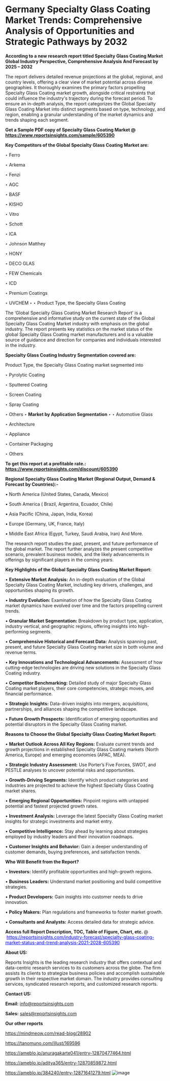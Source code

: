 # Germany Specialty Glass Coating Market Trends: Comprehensive Analysis of Opportunities and Strategic Pathways by 2032

<strong>According to a new research report titled Specialty Glass Coating Market Global Industry Perspective, Comprehensive Analysis And Forecast by 2025 – 2032</strong>

The report delivers detailed revenue projections at the global, regional, and country levels, offering a clear view of market potential across diverse geographies. It thoroughly examines the primary factors propelling Specialty Glass Coating market growth, alongside critical restraints that could influence the industry's trajectory during the forecast period. To ensure an in-depth analysis, the report categorizes the Global Specialty Glass Coating Market into distinct segments based on type, technology, and region, enabling a granular understanding of the market dynamics and trends shaping each segment.

<strong>Get a Sample PDF copy of Specialty Glass Coating Market </strong><strong>@<a href=https://www.reportsinsights.com/sample/605390 style=color:#0000ff;> https://www.reportsinsights.com/sample/605390</a></strong></font>

<strong>Key Competitors of the Global Specialty Glass Coating Market are:</strong>

‣ Ferro

‣ Arkema

‣ Fenzi

‣ AGC

‣ BASF

‣ KISHO

‣ Vitro

‣ Schott

‣ ICA

‣ Johnson Matthey

‣ HONY

‣ DECO GLAS

‣ FEW Chemicals

‣ ICD

‣ Premium Coatings

‣ UVCHEM
‣ 
‣    Product Type, the Specialty Glass Coating

The ‘Global Specialty Glass Coating Market Research Report’ is a comprehensive and informative study on the current state of the Global Specialty Glass Coating Market industry with emphasis on the global industry. The report presents key statistics on the market status of the global Specialty Glass Coating market manufacturers and is a valuable source of guidance and direction for companies and individuals interested in the industry.

<strong>Specialty Glass Coating Industry Segmentation covered are:</strong>

Product Type, the Specialty Glass Coating market segmented into

‣ Pyrolytic Coating

‣ Sputtered Coating

‣ Screen Coating

‣ Spray Coating

‣ Others
‣ 
<strong>Market by Application Segmentation</strong>
‣
‣  Automotive Glass

‣ Architecture

‣ Appliance

‣ Container Packaging

‣ Others

<strong>To get this report at a profitable rate.: <a href=https://www.reportsinsights.com/discount/605390 style=color:#0000ff;>https://www.reportsinsights.com/discount/605390</a></strong></font>

<strong>Regional Specialty Glass Coating Market (Regional Output, Demand &amp; Forecast by Countries):-</strong>

• North America (United States, Canada, Mexico)

• South America ( Brazil, Argentina, Ecuador, Chile)

• Asia Pacific (China, Japan, India, Korea)

• Europe (Germany, UK, France, Italy)

• Middle East Africa (Egypt, Turkey, Saudi Arabia, Iran) And More.

The research report studies the past, present, and future performance of the global market. The report further analyzes the present competitive scenario, prevalent business models, and the likely advancements in offerings by significant players in the coming years.

<strong>Key Highlights of the Global Specialty Glass Coating Market Report:</strong>

• <strong>Extensive Market Analysis:</strong> An in-depth evaluation of the Global Specialty Glass Coating Market, including key drivers, challenges, and opportunities shaping its growth.

• <strong>Industry Evolution:</strong> Examination of how the Specialty Glass Coating market dynamics have evolved over time and the factors propelling current trends.

• <strong>Granular Market Segmentation:</strong> Breakdown by product type, application, industry vertical, and geographic regions, offering insights into high-performing segments.

• <strong>Comprehensive Historical and Forecast Data:</strong> Analysis spanning past, present, and future Specialty Glass Coating market size in both volume and revenue terms.

• <strong>Key Innovations and Technological Advancements:</strong> Assessment of how cutting-edge technologies are driving new solutions in the Specialty Glass Coating industry.

• <strong>Competitor Benchmarking:</strong> Detailed study of major Specialty Glass Coating market players, their core competencies, strategic moves, and financial performance.

• <strong>Strategic Insights:</strong> Data-driven insights into mergers, acquisitions, partnerships, and alliances shaping the competitive landscape.

• <strong>Future Growth Prospects:</strong> Identification of emerging opportunities and potential disruptors in the Specialty Glass Coating market.

<strong>Reasons to Choose the Global Specialty Glass Coating Market Report:</strong>

• <strong>Market Outlook Across All Key Regions:</strong> Evaluate current trends and growth projections in established Specialty Glass Coating markets (North America, Europe) and emerging economies (APAC, MEA).

• <strong>Strategic Industry Assessment:</strong> Use Porter’s Five Forces, SWOT, and PESTLE analyses to uncover potential risks and opportunities.

• <strong>Growth-Driving Segments:</strong> Identify which product categories and industries are projected to achieve the highest Specialty Glass Coating market shares.

• <strong>Emerging Regional Opportunities:</strong> Pinpoint regions with untapped potential and fastest projected growth rates.

• <strong>Investment Analysis:</strong> Leverage the latest Specialty Glass Coating market insights for strategic investments and market entry.

• <strong>Competitive Intelligence:</strong> Stay ahead by learning about strategies employed by industry leaders and their innovation roadmaps.

• <strong>Customer Insights and Behavior:</strong> Gain a deeper understanding of customer demands, buying preferences, and satisfaction trends.

<strong>Who Will Benefit from the Report?</strong>

• <strong>Investors:</strong> Identify profitable opportunities and high-growth regions.

• <strong>Business Leaders:</strong> Understand market positioning and build competitive strategies.

• <strong>Product Developers:</strong> Gain insights into customer needs to drive innovation.

• <strong>Policy Makers:</strong> Plan regulations and frameworks to foster market growth.

• <strong>Consultants and Analysts:</strong> Access detailed data for strategic advice.
</ul>
<strong>Access full Report Description, TOC, Table of Figure, Chart, etc. </strong>@  <a href=https://reportsinsights.com/industry-forecast/specialty-glass-coating-market-status-and-trend-analysis-2021-2028-605390 style=color:#0000ff;>https://reportsinsights.com/industry-forecast/specialty-glass-coating-market-status-and-trend-analysis-2021-2028-605390</a></font>

<strong><strong>About US</strong>:</strong>

Reports Insights is the leading research industry that offers contextual and data-centric research services to its customers across the globe. The firm assists its clients to strategize business policies and accomplish sustainable growth in their respective market domain. The industry provides consulting services, syndicated research reports, and customized research reports.

<strong>Contact US:</strong>

<p class=""""><b>Email:</b> <a href=mailto:info@reportsinsights.com>info@reportsinsights.com</a></p>
<p class=""""><b>Sales:</b> <a href=mailto:sales@reportsinsights.com>sales@reportsinsights.com</a></p>

<strong>Our other reports</strong>

<a href=https://mindmeow.com/read-blog/28902>https://mindmeow.com/read-blog/28902</a>

<a href=https://tanomuno.com/illust/169596>https://tanomuno.com/illust/169596</a>

<a href=https://ameblo.jp/anuragakarte041/entry-12870477464.html>https://ameblo.jp/anuragakarte041/entry-12870477464.html</a>

<a href=https://ameblo.jp/aditya365/entry-12870859872.html>https://ameblo.jp/aditya365/entry-12870859872.html</a>

<a href=https://ameblo.jp/384240/entry-12871641279.html>https://ameblo.jp/384240/entry-12871641279.html</a>
![image](https://github.com/user-attachments/assets/ff599c1d-c4dc-4f1f-b333-0a8ce6cc4c0f)
